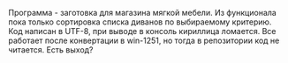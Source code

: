 Программа - заготовка для магазина мягкой мебели. Из функционала пока только сортировка списка диванов по выбираемому критерию.
Код написан в UTF-8, при выводе в консоль кириллица ломается. Все работает после конвертации в win-1251, но тогда в репозитории код не читается.
Есть выход?
